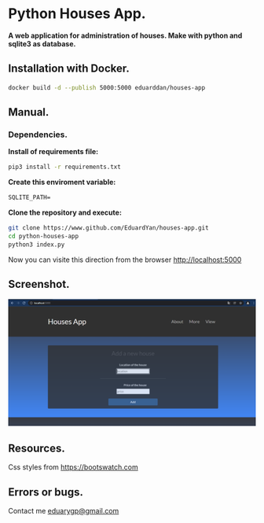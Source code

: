 # Python Houses App.

__A web application for administration of houses. Make with python and sqlite3 as database.__


## Installation with Docker.

```bash
docker build -d --publish 5000:5000 eduarddan/houses-app
```

## Manual.

### Dependencies.

__Install of requirements file:__

```bash
pip3 install -r requirements.txt
```

__Create this enviroment variable:__

```txt
SQLITE_PATH=
```

__Clone the repository and execute:__

```bash
git clone https://www.github.com/EduardYan/houses-app.git
cd python-houses-app
python3 index.py

```

Now you can visite this direction from the browser <a href="http://localhost:5000" target="_blank" >http://localhost:5000</a>


## Screenshot.
![screenshot](./doc/screenshot.png)

## Resources.
Css styles from <a href="https://bootswatch.com/" target="_blank">https://bootswatch.com</a>

## Errors or bugs.
Contact me <a href="mailto:eduarygp@gmail.com">eduarygp@gmail.com</a>
